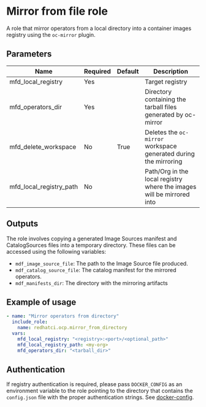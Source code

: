 # Mirror from file role

A role that mirror operators from a local directory into a container images registry using the `oc-mirror` plugin.

## Parameters

Name                   | Required | Default                                       | Description
---------------------- | -------- | --------------------------------------------- | ------------
mfd_local_registry     | Yes      |                                               | Target registry
mfd_operators_dir      | Yes      |                                               | Directory containing the tarball files generated by oc-mirror
mfd_delete_workspace   | No       | True                                          | Deletes the `oc-mirror` workspace generated during the mirroring
mfd_local_registry_path| No       |                                               | Path/Org in the local registry where the images will be mirrored into

## Outputs

The role involves copying a generated Image Sources manifest and CatalogSources files into a temporary directory. These files can be accessed using the following variables:

- `mdf_image_source_file`: The path to the Image Source file produced.
- `mdf_catalog_source_file`: The catalog manifest for the mirrored operators.
- `mdf_manifests_dir`: The directory with the mirroring artifacts

## Example of usage

```yaml
- name: "Mirror operators from directory"
  include_role:
    name: redhatci.ocp.mirror_from_directory
  vars:
    mfd_local_registry: "<registry>:<port>/<optional_path>"
    mfd_local_registry_path: <my-org>
    mfd_operators_dir: "<tarball_dir>"
```

## Authentication

If registry authentication is required, please pass `DOCKER_CONFIG` as an environment variable to the role pointing to the directory that contains the `config.json` file with the proper authentication strings. See [docker-config](https://www.systutorials.com/docs/linux/man/5-docker-config-json/).
